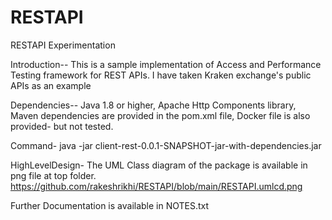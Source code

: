 # RESTAPI
RESTAPI Experimentation

Introduction--
This is a sample implementation of Access and Performance Testing framework for REST APIs.
I have taken Kraken exchange's public APIs as an example

Dependencies--
Java 1.8 or higher,
Apache Http Components library,
Maven dependencies are provided in the pom.xml file,
Docker file is also provided- but not tested.

Command-
java -jar client-rest-0.0.1-SNAPSHOT-jar-with-dependencies.jar

HighLevelDesign-
The UML Class diagram of the package is available in png file at top folder. https://github.com/rakeshrikhi/RESTAPI/blob/main/RESTAPI.umlcd.png

Further Documentation is available in NOTES.txt
